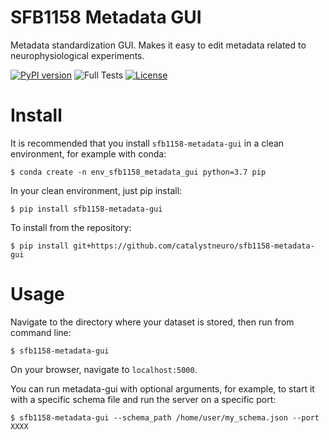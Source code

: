 # SFB1158 Metadata GUI
Metadata standardization GUI. Makes it easy to edit metadata related to neurophysiological experiments.

[![PyPI version](https://badge.fury.io/py/sfb1158-metadata-gui.svg)](https://badge.fury.io/py/sfb1158-metadata-gui)
![Full Tests](https://github.com/catalystneuro/sfb1158-metadata-gui/actions/workflows/python-app.yml/badge.svg)
[![License](https://img.shields.io/pypi/l/pynwb.svg)](https://github.com/catalystneuro/sfb1158-metadata-gui/license.txt)


# Install
It is recommended that you install `sfb1158-metadata-gui` in a clean environment, for example with conda:
```
$ conda create -n env_sfb1158_metadata_gui python=3.7 pip
```

In your clean environment, just pip install:
```
$ pip install sfb1158-metadata-gui
```

To install from the repository:
```
$ pip install git+https://github.com/catalystneuro/sfb1158-metadata-gui
```

# Usage

Navigate to the directory where your dataset is stored, then run from command line:
```
$ sfb1158-metadata-gui
```

On your browser, navigate to `localhost:5000`.

You can run metadata-gui with optional arguments, for example, to start it with a specific schema file and run the server on a specific port:
```
$ sfb1158-metadata-gui --schema_path /home/user/my_schema.json --port XXXX
```
